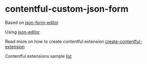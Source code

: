 # contentful-custom-json-form

Based on [json-form-editor](https://github.com/contentful/extensions/tree/master/samples/json-form-editor)

Using [json-editor](https://github.com/json-editor/json-editor)

Read more on how to create contentful extension [create-contentful-extension](https://github.com/contentful/create-contentful-extension)

Contentful extensions sample [list](https://github.com/contentful/extensions/tree/master/samples)
